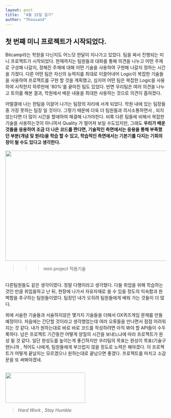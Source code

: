 ```yaml
---
layout: post
title:  "4월 15일 일기"
author: "Thousand"
---
```


<h2>첫 번째 미니 프로젝트가 시작되었다.</h2>

<p>
  Bitcamp라는 학원을 다닌지도 어느덧 한달이 지나가고 있었다. 팀을 짜서 진행되는 미니 프로젝트가 시작되었다. 현재까지는 팀원들과 대화를 통해 의견을 나누고 어떤 주제로 구성해 나갈지, 정해진 주제에 대해 어떤 기술을 사용하여 구현해 나갈지 정하는 시간을 가졌다. 다른 어떤 팀은 자신의 능력치를 최대로 이끌어내어 Logic이 복잡한 기술들을 사용하여 프로젝트를 구현 할 것을 계획했고, 심지어 어떤 팀은 복잡한 Logic을 사용하여 시작한지 하루만에 '80%'를 끝마친 팀도 있었다. 반면 우리팀은 여러 의견을 나누고 토의를 해본 결과, 학원에서 배운 내용을 최대한 사용하는 것으로 의견이 좁혀졌다.<br>
</p>

  어떨결에 나는 한팀을 이끌어 나가는 팀장의 자리에 서게 되었다. 학원 내에 있는 팀장들 중 가장 못하는 팀장 일 것이다. 그렇기 때문에 더욱 더 팀원들과 의사소통하면서 , 되지 않는다면 더 많이 시간을 할애하여 해결해 나가야한다. 비록 다른 팀들에 비해서 복잡한 기술을 사용하는것이 아니여서 Quality 가 떨어져 보일 수도있지만, 그래도
  **우리가 배운것들을 응용하여 조금 더 나은 코드를 짠다면, 기술적인 측면에서는 응용을 통해 부족했던 부분(개념 및 원리)을 학습 할 수 있고, 학습적인 측면에서는  기본기를 다지는 기회의 창이 될 수도 있다고 생각한다.**<br><br>
  <img src='{{"/assets/img/projectTec.png"| relative_url}}' width='550' height ='345'>
  >>>mini project 적용기술

<br>
다른팀원들도 같은 생각이였다. 정말 다행이라고 생각했다. 다들 취업을 위해 학습하는 것인 만큼 취업을하고 난 뒤, 현장에 나가서 자유자재로 쓸 수 있을 정도의 익숙함과 완벽함을 추구하는 팀원들이였다. 팀장인 내가 오히려 팀원들에게 배워 가는 것들이 더 많다.<br>

위에 서술한 기술들과 서술하지않은 몇가지 기술들을 더해서 OX퀴즈게임 문제를 만들예정이다. 처음에는 간단할 것이라고 생각했었는데 여러 오류들을 만나면서 점점 어려워지는 것 같다. 내가 원하는대로 바로 바로 코드를 작성하려면 아직 봐야 할 API들이 수두룩하다. 남은 프로젝트 기간동안 어떻게 양질의 시간을 보내느냐에 따라 프로젝트가 완성 될 것 같다. 일단 완성도를 높이는게 좋긴하지만 우리팀의 목표는 완성이 목표(기술구현)니까 , 적어도 나에게, 팀원들에게 부끄럽지 않을 정도로 노력은 해야겠다.  이 프로젝트가 어떻게 끝날지는 모르겠으나 원하는대로 끝났으면 좋겠다. 프로젝트를 마치고 소감문을 또 써봐야겠네.<br><br>

<img src='{{"/assets/img/miniprojectStudyList.png"| relative_url}}' width='250' height ='95'>

> *Hard Work , Stay Humble*

